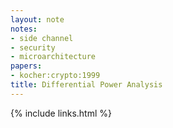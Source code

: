 ```yaml
---
layout: note
notes:
- side channel
- security
- microarchitecture
papers:
- kocher:crypto:1999
title: Differential Power Analysis
---
```

{% include links.html %}
